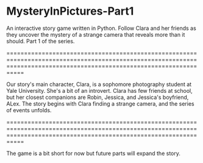 # MysteryInPictures-Part1
An interactive story game written in Python. Follow Clara and her friends as they uncover the mystery of a strange camera that reveals more than it should. Part 1 of the series.

=======================================================================================================================================================================

Our story's main character, Clara, is a sophomore photography student at Yale University. She's a bit of an introvert. Clara has few friends at school, but her closest companions are Robin, Jessica, and Jessica's boyfriend, ALex. The story begins with Clara finding a strange camera, and the series of events unfolds.

=======================================================================================================================================================================

The game is a bit short for now but future parts will expand the story.

